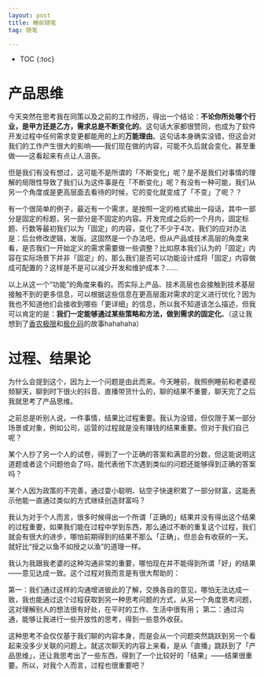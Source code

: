```yaml
---
layout: post
title: 睡前随笔
tag: 随笔

---
```


* TOC
{:toc}

# 产品思维

今天突然在思考我在同策以及之前的工作经历，得出一个结论：**不论你所处哪个行业，是甲方还是乙方，需求总是不断变化的**。这句话大家都很赞同，也成为了软件开发过程中任何需求变更都能用的上的**万能理由**。这句话本身确实没错，但这会对我们的工作产生很大的影响——我们现在做的内容，可能不久后就会变化，甚至重做——这看起来有点让人沮丧。

但是我们有没有想过，这可能不是所谓的「不断变化」呢？是不是我们对事情的理解的局限性导致了我们认为这件事是在「不断变化」呢？有没有一种可能，我们从另一个角度或是更高层面去看待的时候，它的变化就变成了「不变」了呢？？

有一个很简单的例子，最近有一个需求，是按照一定的格式输出一段话，其中一部分是固定的标题，另一部分是不固定的内容。开发完成之后的一个月内，固定标题、行数等最初我们以为「固定」的内容，变化了不少于4次，我们的应对办法是：后台修改逻辑，发版。这固然是一个办法吧，但从产品或技术高层的角度来看，是否我们一开始定义的需求需要做一些调整？比如原本我们认为的「固定」内容在实际场景下并非「固定」的，那么我们是否可以功能设计成将「固定」内容做成可配置的？这样是不是可以减少开发和维护成本？……

以上从这一个“功能”的角度来看的。而实际上产品、技术高层也会接触到技术基层接触不到的更多信息，可以根据这些信息在更高层面对需求的定义进行优化？因为我也不知道他们会接收到哪些「更详细」的信息，所以我不知道该怎么描述，但我可以肯定的是：**我们一定能够通过某些策略和方法，做到需求的固定化**。（这让我想到了[香农极限](https://baike.baidu.com/item/香农极限/22830058)和[极化码](https://baike.baidu.com/item/极化码/20218508#:~:text=极化码（英语：Polar%20code）是一种,前向错误更正%20编码方式，用于讯号传输%E3%80%82)的故事hahahaha）

# 过程、结果论

为什么会提到这个，因为上一个问题是由此而来。今天睡前，我照例睡前和老婆视频聊天，聊到时下很火的抖音、直播带货什么的，聊的结果不重要，聊天完了之后我就思考了产品思维。

之前总是听别人说，一件事情，结果比过程重要。我认为没错，但仅限于某一部分场景或对象，例如公司，运营的过程就是没有赚钱的结果重要。但对于我们自己呢？

某个人抄了另一个人的试卷，得到了一个正确的答案和满意的分数，但这能说明这道题或者这个问题他会了吗，能代表他下次遇到类似的问题还能够得到正确的答案吗？

某个人因为政策的不完善，通过耍小聪明、钻空子快速积累了一部分财富，这能表示他能一直通过类似的方式继续创造财富吗？

我认为对于个人而言，很多时候得出一个所谓「正确的」结果并没有得出这个结果的过程重要，如果我们能在过程中学到东西，那么通过不断的重复这个过程，我们就会有很大的进步，哪怕前期得到的结果不那么「正确」，但总会有收获的一天。就好比“授之以鱼不如授之以渔”的道理一样。

我认为我跟我老婆的这种沟通非常的重要，哪怕现在并不能得到所谓「好」的结果——意见达成一致。这个过程对我而言是有很大帮助的：

第一：我们通过这样的沟通增进彼此的了解，交换各自的意见，哪怕无法达成一致，我也能通过这个过程获取到另一种思考问题的方式，从另一个角度思考问题，这对理解别人的想法很有好处，在平时的工作、生活中很有用；
第二：通过沟通，能够让我进行一些开放性的思考，得到一些意外收获。

这种思考不会仅仅基于我们聊的内容本身，而是会从一个问题突然跳跃到另一个看起来没多少关联的问题上。就这次聊天的内容上来看，是从「直播」跳跃到了「产品思维」，还让我思考出了一些东西，得到了一个比较好的「结果」——结果很重要。所以，对我个人而言，过程也很重要吧？
